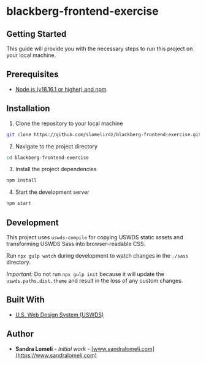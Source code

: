 # blackberg-frontend-exercise

## Getting Started

This guide will provide you with the necessary steps to run this project on your local machine.


## Prerequisites

- [Node.js (v18.16.1 or higher) and npm](https://docs.npmjs.com/downloading-and-installing-node-js-and-npm)


## Installation

1. Clone the repository to your local machine
```bash
git clone https://github.com/slomelirdz/blackberg-frontend-exercise.git
```

2. Navigate to the project directory
```bash
cd blackberg-frontend-exercise
```

3. Install the project dependencies
```bash
npm install
```

4. Start the development server
```bash
npm start
```

## Development

This project uses `uswds-compile` for copying USWDS static assets and transforming USWDS Sass into browser-readable CSS.

Run `npx gulp watch` during development to watch changes in the `./sass` directory.

*Important:* Do not run `npx gulp init` because it will update the `uswds.paths.dist.theme` and result in the loss of any custom changes.


## Built With

* [U.S. Web Design System (USWDS)](https://designsystem.digital.gov/how-to-use-uswds/)


## Author

* **Sandra Lomeli** - *Initial work* - [www.sandralomeli.com](https://www.sandralomeli.com)



